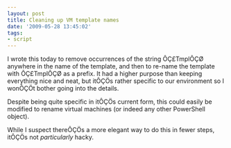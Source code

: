 ```yaml
---
layout: post
title: Cleaning up VM template names
date: '2009-05-28 13:45:02'
tags:
- script
---
```



I wrote this today to remove occurrences of the string ÔÇ£TmplÔÇØ anywhere in the name of the template, and then to re-name the template with ÔÇ£TmplÔÇØ as a prefix. It had a higher purpose than keeping everything nice and neat, but itÔÇÖs rather specific to our environment so I wonÔÇÖt bother going into the details.

<script src="https://gist.github.com/GuruAnt/7215567.js"></script>

Despite being quite specific in itÔÇÖs current form, this could easily be modified to rename virtual machines (or indeed any other PowerShell object).

While I suspect thereÔÇÖs a more elegant way to do this in fewer steps, itÔÇÖs not *particularly* hacky.


